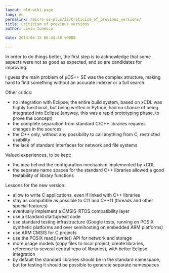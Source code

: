 ```yaml
---
layout: old-wiki-page
lang: en
permalink: /micro-os-plus/ii/Criticism_of_previous_versions/
title: Criticism of previous versions
author: Liviu Ionescu

date: 2014-06-15 06:44:58 +0000

---
```


In order to do things better, the first step is to acknowledge that some aspects were not as good as expected, and so are candidates for improving.

I guess the main problem of µOS++ SE was the complex structure, making hard to find something without an accurate indexer or a full search.

Other critics:

-   no integration with Eclipse; the entire build system, based on xCDL was highly functional, but being written in Python, had no chance of being integrated into Eclipse (anyway, this was a rapid prototyping phase, to prove the concept)
-   the complete separation from standard C/C++ libraries requires changes in the sources
-   the C++ only, without any possibility to call anything from C, restricted usability
-   the lack of standard interfaces for network and file systems

Valued experiences, to be kept:

-   the idea behind the configuration mechanism implemented by xCDL
-   the separate name spaces for the standard C++ libraries allowed a good testability of library functions

Lessons for the new version:

-   allow to write C applications, even if linked with C++ libraries
-   stay as compatible as possible to C11 and C++11 (threads and other special features)
-   eventually implement a CMSIS-RTOS compatibility layer
-   use a standard startup/exit code
-   use standard testing infrastructure (Google tests, running on POSIX synthetic platforms and over semihosting on embedded ARM platforms)
-   use ARM CMSIS for C projects
-   use the POSIX read()/write() API for network and storage
-   more usage models (copy files to local project, create libraries, reference to several central repo of libraries), with better Eclipse integration
-   by default the standard libraries should be in the standard namespace, but for testing it should be possible to generate separate namespaces
